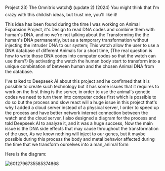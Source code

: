 Project 23) The Omnitrix watch⌚ (update 2)
(2024)
You might think that I'm crazy with this childish ideas, but trust me, you'll like it! 

This idea has been found during the time I was working on Animal Expansion Project, 
it's Design to read DNA codes and combine them with human's DNA, and no we're not talking about the Transforming the the human's DNA permanently, but as a temporary transformation without injecting the intruder DNA to our system;
This watch allow the user to use a DNA database of different Animals for a short time,
(The real question is how to write those DNA codes into computer codes so that the watch can use them?)
By activating the watch the human body start to transform into a unique combination of between human and the chosen Animal DNA from the database.

I've talked to Deepseek AI about this project and he confirmed that it is possible to create such technology but it has some issues that it requires to work on the first thing is the server, 
in order to use the animal's genetic codes we need to turn them into computer codes first which is possible to do so but the process and slow react will a huge issue in this project that's why I added a cloud server instead of a physical server, 
I order to speed up the process and have better network internet connection between the watch and the cloud server,
I also designed a diagram for the process and told Deepseek AI to analyze it, and it was a huge success,
Now the main issue is the DNA side effects that may cause throughout the transformation of the user,
As we know nothing will inject to our genes, but it maybe possible during this process the body and metal behavior affected during the time that we transform ourselves into a man_animal form

Here is the diagram:

![6012796735585374868](https://github.com/user-attachments/assets/681353fb-b0c5-4fd2-bf86-bc47ea30bce8)
